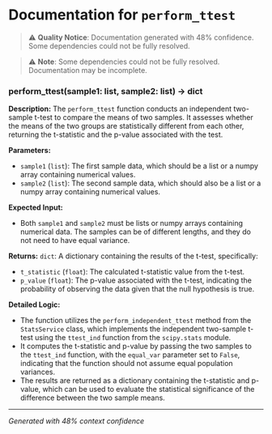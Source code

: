 # Documentation for `perform_ttest`

> ⚠️ **Quality Notice**: Documentation generated with 48% confidence. Some dependencies could not be fully resolved.


> ⚠️ **Note**: Some dependencies could not be fully resolved. Documentation may be incomplete.
### perform_ttest(sample1: list, sample2: list) -> dict

**Description:**
The `perform_ttest` function conducts an independent two-sample t-test to compare the means of two samples. It assesses whether the means of the two groups are statistically different from each other, returning the t-statistic and the p-value associated with the test.

**Parameters:**
- `sample1` (`list`): The first sample data, which should be a list or a numpy array containing numerical values.
- `sample2` (`list`): The second sample data, which should also be a list or a numpy array containing numerical values.

**Expected Input:**
- Both `sample1` and `sample2` must be lists or numpy arrays containing numerical data. The samples can be of different lengths, and they do not need to have equal variance.

**Returns:**
`dict`: A dictionary containing the results of the t-test, specifically:
- `t_statistic` (`float`): The calculated t-statistic value from the t-test.
- `p_value` (`float`): The p-value associated with the t-test, indicating the probability of observing the data given that the null hypothesis is true.

**Detailed Logic:**
- The function utilizes the `perform_independent_ttest` method from the `StatsService` class, which implements the independent two-sample t-test using the `ttest_ind` function from the `scipy.stats` module.
- It computes the t-statistic and p-value by passing the two samples to the `ttest_ind` function, with the `equal_var` parameter set to `False`, indicating that the function should not assume equal population variances.
- The results are returned as a dictionary containing the t-statistic and p-value, which can be used to evaluate the statistical significance of the difference between the two sample means.

---
*Generated with 48% context confidence*
